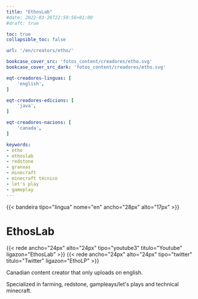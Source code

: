 ```yaml
---
title: "EthosLab"
#date: 2022-03-26T22:59:56+01:00
#draft: true

toc: true
collapsible_toc: false

url: '/en/creators/etho/'

bookcase_cover_src: 'fotos_content/creadores/etho.svg'
bookcase_cover_src_dark: 'fotos_content/creadores/etho.svg'

eqt-creadores-linguas: [
    'english',
]

eqt-creadores-edicions: [
    'java',
]

eqt-creadores-nacions: [
    'canada',
]

keywords:
- etho
- ethoslab
- redstone
- granxas
- minecraft
- minecraft técnico
- let's play
- gameplay
---
```


{{< bandeira tipo="lingua" nome="en" ancho="28px" alto="17px" >}}

# EthosLab

{{< rede ancho="24px" alto="24px" tipo="youtube3" titulo="Youtube" ligazon="EthosLab" >}}
{{< rede ancho="24px" alto="24px" tipo="twitter" titulo="Twitter" ligazon="EthoLP" >}}

Canadian content creator that only uploads on english.

Specialized  in farming, redstone, gampleays/let's plays and technical minecraft.
